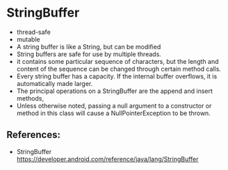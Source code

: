 # StringBuffer

- thread-safe  
- mutable
- A string buffer is like a String, but can be modified
- String buffers are safe for use by multiple threads.
- it contains some particular sequence of characters, but the length and content of the sequence can be changed through certain method calls.
- Every string buffer has a capacity. If the internal buffer overflows, it is automatically made larger.
- The principal operations on a StringBuffer are the append and insert methods,
- Unless otherwise noted, passing a null argument to a constructor or method in this class will cause a NullPointerException to be thrown.

## References:
- StringBuffer https://developer.android.com/reference/java/lang/StringBuffer